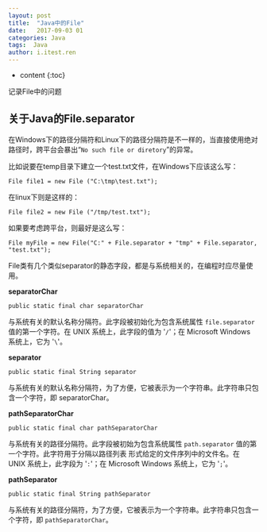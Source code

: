 ```yaml
---
layout: post
title:  "Java中的File"
date:   2017-09-03 01
categories: Java
tags:  Java
author: i.itest.ren
---
```


* content
{:toc}

记录File中的问题








## 关于Java的File.separator ##

在Windows下的路径分隔符和Linux下的路径分隔符是不一样的，当直接使用绝对路径时，跨平台会暴出“`No such file or diretory`”的异常。
 
比如说要在temp目录下建立一个test.txt文件，在Windows下应该这么写：

    File file1 = new File ("C:\tmp\test.txt");

在linux下则是这样的：

    File file2 = new File ("/tmp/test.txt");

如果要考虑跨平台，则最好是这么写：

    File myFile = new File("C:" + File.separator + "tmp" + File.separator, "test.txt");

File类有几个类似separator的静态字段，都是与系统相关的，在编程时应尽量使用。

**separatorChar**

    public static final char separatorChar

与系统有关的默认名称分隔符。此字段被初始化为包含系统属性 `file.separator` 值的第一个字符。在 UNIX 系统上，此字段的值为 '`/`'；在 Microsoft Windows 系统上，它为 '`\`'。

**separator**

    public static final String separator

与系统有关的默认名称分隔符，为了方便，它被表示为一个字符串。此字符串只包含一个字符，即 separatorChar。

**pathSeparatorChar**

    public static final char pathSeparatorChar

与系统有关的路径分隔符。此字段被初始为包含系统属性 `path.separator` 值的第一个字符。此字符用于分隔以路径列表 形式给定的文件序列中的文件名。在 UNIX 系统上，此字段为 '`:`'；在 Microsoft Windows 系统上，它为 '`;`'。

**pathSeparator**

    public static final String pathSeparator

与系统有关的路径分隔符，为了方便，它被表示为一个字符串。此字符串只包含一个字符，即 `pathSeparatorChar`。
